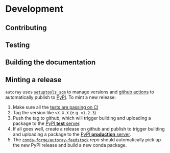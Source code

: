# Development


## Contributing


## Testing


## Building the documentation


## Minting a release

`autoray` uses
[`setuptools_scm`](https://pypi.org/project/setuptools-scm/) to manage versions
and [github actions](https://github.com/jcmgray/autoray/actions) to
automatically publish to [PyPI](https://pypi.org/project/autoray/). To mint a
new release:

1. Make sure all the [tests are passing on CI](https://github.com/jcmgray/autoray/actions/workflows/tests.yml)
2. Tag the version like `vX.X.X` (e.g. `v1.2.3`)
3. Push the tag to github, which will trigger building and uploading a package
   to the [PyPI **test** server](https://test.pypi.org/project/autoray/).
4. If all goes well, create a release on github and publish to trigger building
   and uploading a package to the [PyPI **production** server](https://pypi.org/project/autoray/).
5. The [`conda-forge/autoray-feedstock`](https://github.com/conda-forge/autoray-feedstock)
   repo should automatically pick up the new PyPI release and build a new conda package.
